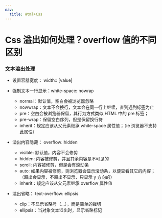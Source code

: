 ```yaml
---
nav:
  title: Html+Css
---
```


# Css 溢出如何处理？overflow 值的不同区别

### 文本溢出处理

- 设置容器宽度： width:: [value]
- 强制文本一行显示：white-space: nowrap

  - normal：默认值，空白会被浏览器忽略
  - nowwrap：文本不会换行，文本会在同一行上继续，直到遇到标签为止
  - pre：空白会被浏览器保留，其行为方式类似 HTML 中的 pre 标签；
  - pre-wrap：保留空白序列，但是保留换行符
  - inherit：规定应该从父元素继承 white-space 属性值；（ie 浏览器不支持此属性）

- 溢出内容隐藏： overflow: hidden
  - visible: 默认值，内容不会修剪
  - hidden: 内容被修剪，并且其余内容是不可见的
  - scroll: 内容被修剪，但是会有滚动条
  - auto: 如果内容被修剪，则浏览器会显示滚动条，以便查看其它的内容；（超出会显示，不超出不显示，只显示 y 方向的）
  - inherit：规定应该从父元素继承 overflow 属性值
- 溢出省略： text-overflow: ellipsis
  - clip：不显示省略号（...），而是简单的裁切
  - ellipsis：当对象文本溢出时，显示省略标记
